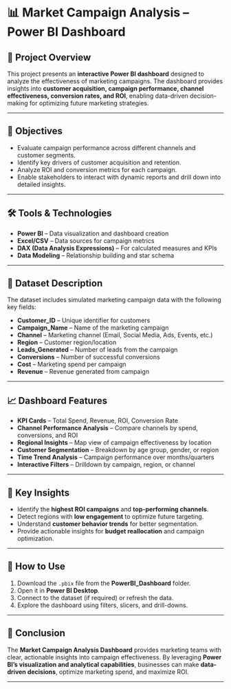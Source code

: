 # 📊 Market Campaign Analysis – Power BI Dashboard

## 📌 Project Overview

This project presents an **interactive Power BI dashboard** designed to analyze the effectiveness of marketing campaigns.
The dashboard provides insights into **customer acquisition, campaign performance, channel effectiveness, conversion rates, and ROI**, enabling data-driven decision-making for optimizing future marketing strategies.

---

## 🎯 Objectives

* Evaluate campaign performance across different channels and customer segments.
* Identify key drivers of customer acquisition and retention.
* Analyze ROI and conversion metrics for each campaign.
* Enable stakeholders to interact with dynamic reports and drill down into detailed insights.

---

## 🛠️ Tools & Technologies

* **Power BI** – Data visualization and dashboard creation
* **Excel/CSV** – Data sources for campaign metrics
* **DAX (Data Analysis Expressions)** – For calculated measures and KPIs
* **Data Modeling** – Relationship building and star schema

---

## 📂 Dataset Description

The dataset includes simulated marketing campaign data with the following key fields:

* **Customer\_ID** – Unique identifier for customers
* **Campaign\_Name** – Name of the marketing campaign
* **Channel** – Marketing channel (Email, Social Media, Ads, Events, etc.)
* **Region** – Customer region/location
* **Leads\_Generated** – Number of leads from the campaign
* **Conversions** – Number of successful conversions
* **Cost** – Marketing spend per campaign
* **Revenue** – Revenue generated from campaign

---

## 📈 Dashboard Features

* **KPI Cards** – Total Spend, Revenue, ROI, Conversion Rate
* **Channel Performance Analysis** – Compare channels by spend, conversions, and ROI
* **Regional Insights** – Map view of campaign effectiveness by location
* **Customer Segmentation** – Breakdown by age group, gender, or region
* **Time Trend Analysis** – Campaign performance over months/quarters
* **Interactive Filters** – Drilldown by campaign, region, or channel

---

## 🚀 Key Insights

* Identify the **highest ROI campaigns** and **top-performing channels**.
* Detect regions with **low engagement** to optimize future targeting.
* Understand **customer behavior trends** for better segmentation.
* Provide actionable insights for **budget reallocation** and campaign optimization.

---

## 📌 How to Use

1. Download the `.pbix` file from the **PowerBI\_Dashboard** folder.
2. Open it in **Power BI Desktop**.
3. Connect to the dataset (if required) or refresh the data.
4. Explore the dashboard using filters, slicers, and drill-downs.

---

## 📢 Conclusion

The **Market Campaign Analysis Dashboard** provides marketing teams with clear, actionable insights into campaign effectiveness.
By leveraging **Power BI’s visualization and analytical capabilities**, businesses can make **data-driven decisions**, optimize marketing spend, and maximize ROI.

---


